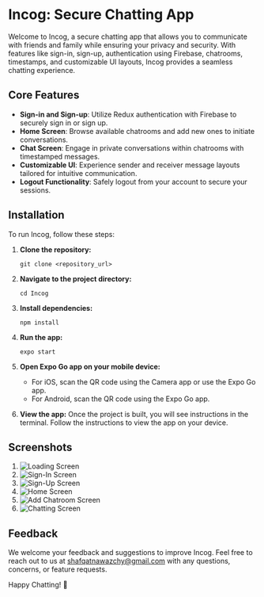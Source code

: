 # Incog: Secure Chatting App

Welcome to Incog, a secure chatting app that allows you to communicate with friends and family while ensuring your privacy and security. With features like sign-in, sign-up, authentication using Firebase, chatrooms, timestamps, and customizable UI layouts, Incog provides a seamless chatting experience.

## Core Features

- **Sign-in and Sign-up**: Utilize Redux authentication with Firebase to securely sign in or sign up.
- **Home Screen**: Browse available chatrooms and add new ones to initiate conversations.
- **Chat Screen**: Engage in private conversations within chatrooms with timestamped messages.
- **Customizable UI**: Experience sender and receiver message layouts tailored for intuitive communication.
- **Logout Functionality**: Safely logout from your account to secure your sessions.

## Installation

To run Incog, follow these steps:

1. **Clone the repository:**
   ```
   git clone <repository_url>
   ```

2. **Navigate to the project directory:**
   ```
   cd Incog
   ```

3. **Install dependencies:**
   ```
   npm install
   ```

4. **Run the app:**
   ```
   expo start
   ```

5. **Open Expo Go app on your mobile device:**
   - For iOS, scan the QR code using the Camera app or use the Expo Go app.
   - For Android, scan the QR code using the Expo Go app.

6. **View the app:**
   Once the project is built, you will see instructions in the terminal. Follow the instructions to view the app on your device.


## Screenshots
1. ![Loading Screen](https://drive.google.com/uc?id=1gHHG-JbtVye23IowKvcBkdTNA5J8snwb)
2. ![Sign-In Screen](https://drive.google.com/uc?id=18TJaLDZBzkOX9tamaTrYIac2TLMhz47W)
3. ![Sign-Up Screen](https://drive.google.com/uc?id=1b0PYcpXisHG0l0AGDKATm5q2Fv3YZWUv)
4. ![Home Screen](https://drive.google.com/uc?id=1UM2saBZj6mUNz_gwZfwG7eYwtsTAdD7Q)
5. ![Add Chatroom Screen](https://drive.google.com/uc?id=1NH_ssoN_2BvQki3S_XNJt_Dbk3WiEvcW)
6. ![Chatting Screen](https://drive.google.com/uc?id=1loLVbNvYeaWzh0grwGzAhX9ulhFSXlQR)


## Feedback

We welcome your feedback and suggestions to improve Incog. Feel free to reach out to us at [shafqatnawazchy@gmail.com](mailto:shafqatnawazchy@gmail.com) with any questions, concerns, or feature requests.

Happy Chatting! 🎉
